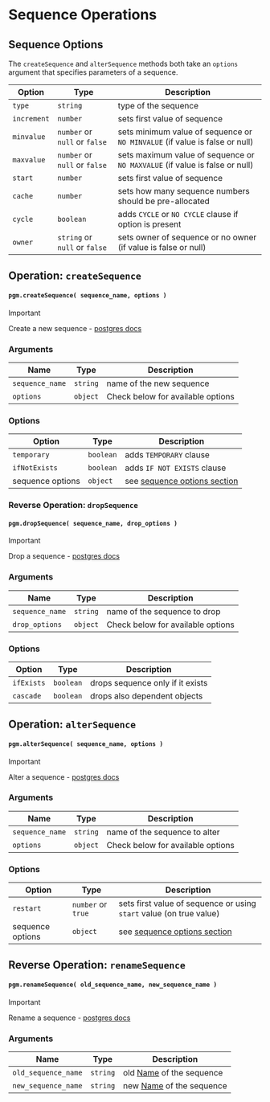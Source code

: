 # Sequence Operations

## Sequence Options

The `createSequence` and `alterSequence` methods both take an `options` argument that specifies parameters of a
sequence.

| Option      | Type                          | Description                                                                 |
| ----------- | ----------------------------- | --------------------------------------------------------------------------- |
| `type`      | `string`                      | type of the sequence                                                        |
| `increment` | `number`                      | sets first value of sequence                                                |
| `minvalue`  | `number` or `null` or `false` | sets minimum value of sequence or `NO MINVALUE` (if value is false or null) |
| `maxvalue`  | `number` or `null` or `false` | sets maximum value of sequence or `NO MAXVALUE` (if value is false or null) |
| `start`     | `number`                      | sets first value of sequence                                                |
| `cache`     | `number`                      | sets how many sequence numbers should be pre-allocated                      |
| `cycle`     | `boolean`                     | adds `CYCLE` or `NO CYCLE` clause if option is present                      |
| `owner`     | `string` or `null` or `false` | sets owner of sequence or no owner (if value is false or null)              |

## Operation: `createSequence`

#### `pgm.createSequence( sequence_name, options )`

> [!IMPORTANT]
> Create a new sequence - [postgres docs](https://www.postgresql.org/docs/current/static/sql-createsequence.html)

### Arguments

| Name            | Type     | Description                       |
| --------------- | -------- | --------------------------------- |
| `sequence_name` | `string` | name of the new sequence          |
| `options`       | `object` | Check below for available options |

### Options

| Option           | Type      | Description                                       |
| ---------------- | --------- | ------------------------------------------------- |
| `temporary`      | `boolean` | adds `TEMPORARY` clause                           |
| `ifNotExists`    | `boolean` | adds `IF NOT EXISTS` clause                       |
| sequence options | `object`  | see [sequence options section](#sequence-options) |

### Reverse Operation: `dropSequence`

#### `pgm.dropSequence( sequence_name, drop_options )`

> [!IMPORTANT]
> Drop a sequence - [postgres docs](http://www.postgresql.org/docs/current/static/sql-dropsequence.html)

### Arguments

| Name            | Type     | Description                       |
| --------------- | -------- | --------------------------------- |
| `sequence_name` | `string` | name of the sequence to drop      |
| `drop_options`  | `object` | Check below for available options |

### Options

| Option     | Type      | Description                      |
| ---------- | --------- | -------------------------------- |
| `ifExists` | `boolean` | drops sequence only if it exists |
| `cascade`  | `boolean` | drops also dependent objects     |

## Operation: `alterSequence`

#### `pgm.alterSequence( sequence_name, options )`

> [!IMPORTANT]
> Alter a sequence - [postgres docs](https://www.postgresql.org/docs/current/static/sql-altersequence.html)

### Arguments

| Name            | Type     | Description                       |
| --------------- | -------- | --------------------------------- |
| `sequence_name` | `string` | name of the sequence to alter     |
| `options`       | `object` | Check below for available options |

### Options

| Option           | Type               | Description                                                         |
| ---------------- | ------------------ | ------------------------------------------------------------------- |
| `restart`        | `number` or `true` | sets first value of sequence or using `start` value (on true value) |
| sequence options | `object`           | see [sequence options section](#sequence-options)                   |

## Reverse Operation: `renameSequence`

#### `pgm.renameSequence( old_sequence_name, new_sequence_name )`

> [!IMPORTANT]
> Rename a sequence - [postgres docs](http://www.postgresql.org/docs/current/static/sql-altersequence.html)

### Arguments

| Name                | Type     | Description                                    |
| ------------------- | -------- | ---------------------------------------------- |
| `old_sequence_name` | `string` | old [Name](/migrations/#types) of the sequence |
| `new_sequence_name` | `string` | new [Name](/migrations/#types) of the sequence |
